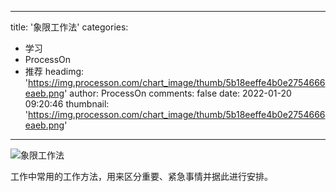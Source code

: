 
---
title: '象限工作法'
categories: 
 - 学习
 - ProcessOn
 - 推荐
headimg: 'https://img.processon.com/chart_image/thumb/5b18eeffe4b0e2754666eaeb.png'
author: ProcessOn
comments: false
date: 2022-01-20 09:20:46
thumbnail: 'https://img.processon.com/chart_image/thumb/5b18eeffe4b0e2754666eaeb.png'
---

<div>   
<img class="thumb" alt="象限工作法" src="https://img.processon.com/chart_image/thumb/5b18eeffe4b0e2754666eaeb.png" referrerpolicy="no-referrer">
<p>工作中常用的工作方法，用来区分重要、紧急事情并据此进行安排。</p>  
</div>
            